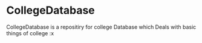# CollegeDatabase
CollegeDatabase is a repositiry for college Database which Deals with basic things of college
:x








































